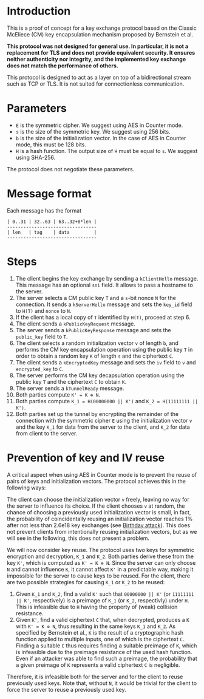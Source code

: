 # Introduction

This is a proof of concept for a key exchange protocol based on the Classic
McEliece (CM) key encapsulation mechanism proposed by Bernstein et al.

**This protocol was not designed for general use. In particular, it is not a
replacement for TLS and does not provide equivalent security. It ensures neither
authenticity nor integrity, and the implemented key exchange does not match the
performance of others.**

This protocol is designed to act as a layer on top of a bidirectional stream
such as TCP or TLS. It is not suited for connectionless communication.

# Parameters

- `E` is the symmetric cipher. We suggest using AES in Counter mode.
- `s` is the size of the symmetric key. We suggest using 256 bits.
- `b` is the size of the initialization vector. In the case of AES in Counter
  mode, this must be 128 bits.
- `H` is a hash function. The output size of `H` must be equal to `s`. We
  suggest using SHA-256.

The protocol does not negotiate these parameters.

# Message format

Each message has the format

```
| 0..31 | 32..63 | 63..32+8*len |
---------------------------------
| len   | tag    | data         |
---------------------------------
```

# Steps

 1. The client begins the key exchange by sending a `kClientHello` message. This
    message has an optional `sni` field. It allows to pass a hostname to the
    server.
 2. The server selects a CM public key `T` and a `s`-bit nonce `N` for the
    connection. It sends a `kServerHello` message and sets the `key_id` field to
    `H(T)` and `nonce` to `N`.
 3. If the client has a local copy of `T` identified by `H(T)`, proceed at step 6.
 4. The client sends a `kPublicKeyRequest` message.
 5. The server sends a `kPublicKeyResponse` message and sets the `public_key`
    field to `T`.
 6. The client selects a random initialization vector `v` of length `b`, and
    performs the CM key encapsulation operation using the public key `T` in order
    to obtain a random key `K` of length `s` and the ciphertext `C`.
 7. The client sends a `kEncryptedKey` message and sets the `iv` field to `v` and
    `encrypted_key` to `C`.
 8. The server performs the CM key decapsulation operation using the public key
    `T` and the ciphertext `C` to obtain `K`.
 9. The server sends a `kTunnelReady` message.
10. Both parties compute `K' = K ⊕ N`.
11. Both parties compute `K_1 = H(00000000 || K')` and
    `K_2 = H(11111111 || K')`.
12. Both parties set up the tunnel by encrypting the remainder of the connection
    with the symmetric cipher `E` using the initialization vector `v` and the
    key `K_1` for data from the server to the client, and `K_2` for data from
    client to the server.

# Prevention of key and IV reuse

A critical aspect when using AES in Counter mode is to prevent the reuse of
pairs of keys and initialization vectors. The protocol achieves this in the
following ways:

The client can choose the initialization vector `v` freely, leaving no way for
the server to influence its choice. If the client chooses `v` at random, the
chance of choosing a previously used initialization vector is small, in fact,
the probability of coincidentally reusing an initialization vector reaches
1% after not less than 2.6e18 key exchanges (see
[Birthday attack](https://en.wikipedia.org/wiki/Birthday_attack#Mathematics)).
This does not prevent clients from intentionally reusing initialization vectors,
but as we will see in the following, this does not present a problem.

We will now consider key reuse. The protocol uses two keys for symmetric
encryption and decryption, `K_1` and `K_2`. Both parties derive these from the
key `K'`, which is computed as `K' = K ⊕ N`. Since the server can only choose
`N` and cannot influence `K`, it cannot affect `K'` in a predictable way,
making it impossible for the server to cause keys to be reused. For the client,
there are two possible strategies for causing `K_1` or `K_2` to be reused:

1. Given `K_1` and `K_2`, find a valid `K'` such that `00000000 || K'` (or
   `11111111 || K'`, respectively) is a preimage of `K_1` (or `K_2`,
   respectivly) under `H`. This is infeasible due to `H` having the property
   of (weak) collision resistance.
2. Given `K'`, find a valid ciphertext `C` that, when decrypted, produces a `K`
   with `K' = K ⊕ N`, thus resulting in the same keys `K_1` and `K_2`.
   As specified by Bernstein et al., `K` is the result of a cryptographic hash
   function applied to multiple inputs, one of which is the ciphertext `C`.
   Finding a suitable `C` thus requires finding a suitable preimage of `K`,
   which is infeasible due to the preimage resistance of the used hash function.
   Even if an attacker was able to find such a preimage, the probability that a
   given preimage of `K` represents a valid ciphertext `C` is negligible.

Therefore, it is infeasible both for the server and for the client to reuse
previously used keys. Note that, without `N`, it would be trivial for the client
to force the server to reuse a previously used key.
